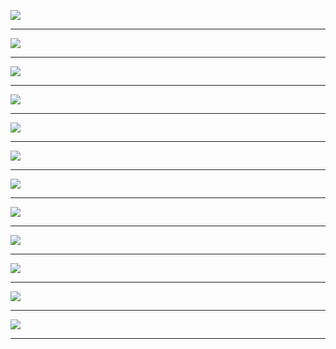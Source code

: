 ![](assets/648_428148.svg)

<!--
Before we dive into Kubernetes, let's take the time to explore how the infrastructure has evolved.

#docker-title

-->

---
![](assets/648_428146.svg)

<!--
1/5
In the past few years. the industry has experienced a shift towards developing ...

#docker-monolith-1

-->

---
![](assets/648_428143.svg)

<!--
2/5
... smaller and more focused applications.

#docker-monolith-2

-->

---
![](assets/648_428139.svg)

<!--
3/5
It comes as no surprise that more and more companies are breaking down their apps into a set of decoupled and independent components.

#docker-monolith-3

-->

---
![](assets/648_428130.svg)

<!--
5/5
As an example you might refactor a single app into 4 components:
- a single sign-on service
- a backend API
- a front-end
- and a worker that consume messages from a queue.

#docker-monolith-4

-->

---
![](assets/648_428124.svg)

<!--
Apps that are smaller in scope are:
1. Quicker to deploy — because you create and release them in smaller chunks.

#docker-microservice-advantage-1

-->

---
![](assets/648_428118.svg)

<!--
2. Easier to iterate on — since adding features happens independently.

#docker-microservice-advantage-2

-->

---
![](assets/648_428112.svg)

<!--
3. Resilient — the overall service can still function despite one of the apps not being available.

#docker-microservice-advantage-3

-->

---
![](assets/648_428015.svg)

<!--
1/4
Smaller services are excellent from a product and development perspective.
But how does that cultural shift impact the infrastructure?
Developing services out of smaller components introduces a different challenge.

#docker-microservice-parts-1

-->

---
![](assets/648_427889.svg)

<!--
2/4
Imagine being tasked with migrating a single app into a collection of component...

#docker-microservice-parts-2

-->

---
![](assets/648_427771.svg)

<!--
3/4
When, for every application, you can refactor the same in a collection of four components, you have three more apps to develop, package and release.

#docker-microservice-parts-3

-->

---
![](assets/648_427234.svg)

<!--
4/4
If you want to fully isolate the apps, you need 4x the virtual machines you started with.
But virtual machines have trade-offs.

#docker-microservice-parts-4

-->

---